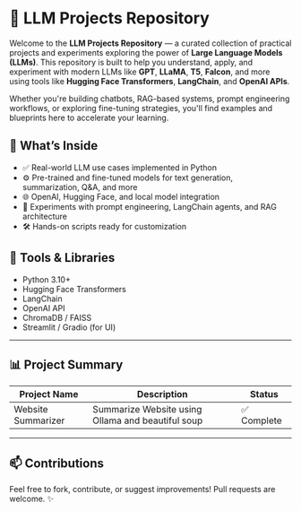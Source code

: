 # 🧠 LLM Projects Repository

Welcome to the **LLM Projects Repository** — a curated collection of practical projects and experiments exploring the power of **Large Language Models (LLMs)**. This repository is built to help you understand, apply, and experiment with modern LLMs like **GPT**, **LLaMA**, **T5**, **Falcon**, and more using tools like **Hugging Face Transformers**, **LangChain**, and **OpenAI APIs**.

Whether you're building chatbots, RAG-based systems, prompt engineering workflows, or exploring fine-tuning strategies, you'll find examples and blueprints here to accelerate your learning.

## 🚀 What’s Inside

- ✅ Real-world LLM use cases implemented in Python
- ⚙️ Pre-trained and fine-tuned models for text generation, summarization, Q&A, and more
- 🌐 OpenAI, Hugging Face, and local model integration
- 🧠 Experiments with prompt engineering, LangChain agents, and RAG architecture
- 🛠️ Hands-on scripts ready for customization

## 🔧 Tools & Libraries

- Python 3.10+
- Hugging Face Transformers
- LangChain
- OpenAI API
- ChromaDB / FAISS
- Streamlit / Gradio (for UI)

---

## 📊 Project Summary

| Project Name             | Description                                      | Status     |
|--------------------------|--------------------------------------------------|------------|
| Website Summarizer       | Summarize Website using Ollama and beautiful soup| ✅ Complete |

---

## 📫 Contributions

Feel free to fork, contribute, or suggest improvements! Pull requests are welcome. ✨

